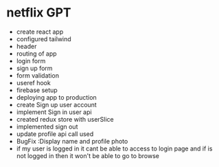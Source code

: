 
# netflix GPT
 - create react app
 - configured tailwind
 - header
 - routing of app
 - login form
 - sign up form
 - form validation
 - useref hook
 - firebase setup
 - deploying app to production 
 - create Sign up user account
 - implement Sign in user api 
 - created redux store with userSlice 
 - implemented sign out
 - update profile api call used
 - BugFix  :Display name and profile photo
 - if my user is logged in it cant  be able to access to login page and if is not logged in then it
   won't be able to go to browse 